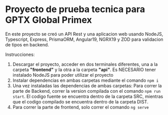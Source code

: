 # Proyecto de prueba tecnica para GPTX Global Primex

En este proyecto se creó un API Rest y una aplicacion web usando NodeJS, Typescript, Express, PrismaORM, Angular19, NGRX19 y ZOD para validacion de tipos en backend.

Instrucciones:

1. Descargar el proyecto, acceder en dos terminales diferentes, una a la carpeta **"frontend"** y la otra a la carpeta **"api"**.
Es NECESARIO tener instalado NodeJS para poder utilizar el proyecto
2. Instalar dependencias en ambas carpetas mediante el comando `npm i`
3. Una vez instaladas las dependencias de ambas carpetas: Para correr la parte de Backend, correr la version compilada con el comando `npm run start`. El codigo fuente se encuentra dentro de la carpeta SRC, mientras que el codigo compilado se encuentra dentro de la carpeta DIST.
4. Para correr la parte de frontend, solo correr el comando `ng serve`
